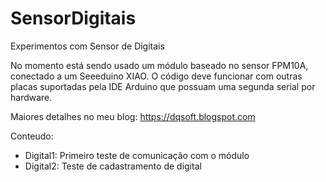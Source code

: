 # SensorDigitais
Experimentos com Sensor de Digitais

No momento está sendo usado um módulo baseado no sensor FPM10A, 
conectado a um Seeeduino XIAO. O código deve funcionar com outras placas 
suportadas pela IDE Arduino que possuam uma segunda serial por hardware.

Maiores detalhes no meu blog: https://dqsoft.blogspot.com

Conteudo:
* Digital1: Primeiro teste de comunicação com o módulo
* Digital2: Teste de cadastramento de digital
